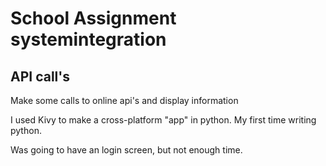# School Assignment systemintegration

## API call's
Make some calls to online api's and display information

I used Kivy to make a cross-platform "app" in python.
My first time writing python.

Was going to have an login screen, but not enough time.
